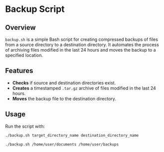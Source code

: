 # Backup Script

## Overview

`backup.sh` is a simple Bash script for creating compressed backups of files from a source directory to a destination directory. It automates the process of archiving files modified in the last 24 hours and moves the backup to a specified location.

## Features

- **Checks** if source and destination directories exist.
- **Creates** a timestamped `.tar.gz` archive of files modified in the last 24 hours.
- **Moves** the backup file to the destination directory.

## Usage

Run the script with:

```bash
./backup.sh target_directory_name destination_directory_name

./backup.sh /home/user/documents /home/user/backups

